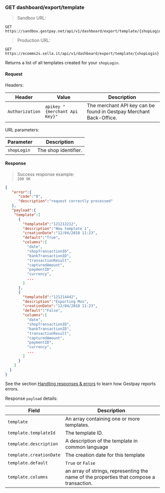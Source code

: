 ### GET dashboard/export/template


> Sandbox URL:

```
GET https://sandbox.gestpay.net/api/v1/dashboard/export/template/{shopLogin}
```


> Production URL: 

```
GET https://ecomms2s.sella.it/api/v1/dashboard/export/template/{shopLogin}
```


Returns a list of all templates created for your `shopLogin`.

#### Request 

Headers: 

| Header          | Value                         | Description                                                        |
| --------------- | ----------------------------- | ------------------------------------------------------------------ |
| `Authorization` | `apikey "{merchant Api Key}"` | The merchant API key can be found in Gestpay Merchant Back-Office. |

URL parameters: 

| Parameter | Description | 
| --------- | ----------- | 
| `shopLogin` | The shop identifier. | 

#### Response 

> Success response example:<br>
> `200 OK`

```json
{
   "error":{  
      "code":"0",
      "description":"request correctly processed"
   },
   "payload":{
    "template":[
      {
        "templateId":"121212212",
        "description":"New template 1",
        "creationDate":"12/04/2018 11:23",
        "default":"True",
        "columns":[
          "date",
          "shopTransactionID",
          "bankTransactionID",
          "transactionResult",
          "capturedAmount",
          "paymentID",
          "currency",
          ...
        ]
      },
      {
        "templateId":"121214442",
        "description":"Exporting Mov",
        "creationDate":"12/04/2018 11:23",
        "default":"False",
        "columns":[
          "date",
          "shopTransactionID",
          "bankTransactionID",
          "transactionResult",
          "capturedAmount",
          "paymentID",
          "currency",
          ...
        ]
      }
    ]
  }
}
```

See the section [Handling responses & errors](#handling-responses-amp-errors) to learn how Gestpay reports errors.

Response `payload` details: 

| Field          | Description 
| -------------- | -----------
| `template` | An array containing one or more templates.
| `template.templateId` | The template ID. 
| `template.description` | A description of the template in common language 
| `template.creationDate` | The creation date for this template
| `template.default` | `True` or `False`
| `template.columns` | an array of strings, representing the name of the properties that compose a transaction. 